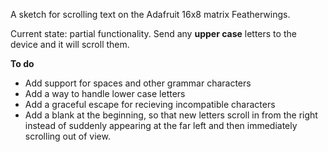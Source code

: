 A sketch for scrolling text on the Adafruit 16x8 matrix Featherwings.

Current state: partial functionality.  Send any **upper case** letters to the device and it will scroll them.  

**To do**

- Add support for spaces and other grammar characters
- Add a way to handle lower case letters
- Add a graceful escape for recieving incompatible characters
- Add a blank at the beginning, so that new letters scroll in from the right instead of suddenly appearing at the far left and then immediately scrolling out of view.

